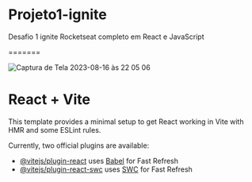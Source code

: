 
<h1>Projeto1-ignite</h1>

<p>Desafio 1 ignite Rocketseat completo em React e JavaScript</p>
=======

![Captura de Tela 2023-08-16 às 22 05 06](https://github.com/marceloabbadia/projeto1-ignite/assets/112344339/877ac0a6-74db-4056-a1c8-67747371b765)

# React + Vite

This template provides a minimal setup to get React working in Vite with HMR and some ESLint rules.

Currently, two official plugins are available:

- [@vitejs/plugin-react](https://github.com/vitejs/vite-plugin-react/blob/main/packages/plugin-react/README.md) uses [Babel](https://babeljs.io/) for Fast Refresh
- [@vitejs/plugin-react-swc](https://github.com/vitejs/vite-plugin-react-swc) uses [SWC](https://swc.rs/) for Fast Refresh
